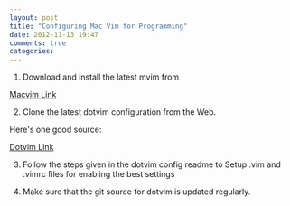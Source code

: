 ```yaml
---
layout: post
title: "Configuring Mac Vim for Programming"
date: 2012-11-13 19:47
comments: true
categories: 
---
```


1. Download and install the latest mvim from 

[Macvim Link](http://code.google.com/p/macvim/)

2. Clone the latest dotvim configuration from the Web.

Here's one good source:

[Dotvim Link](https://github.com/astrails/dotvim)

3. Follow the steps given in the dotvim config readme to Setup .vim and .vimrc files for enabling the best settings

4. Make sure that the git source for dotvim is updated regularly.

